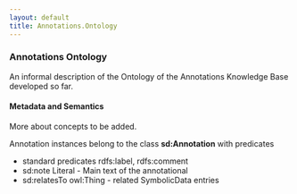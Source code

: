 ```yaml
---
layout: default
title: Annotations.Ontology
---
```


### Annotations Ontology

An informal description of the Ontology of the Annotations Knowledge Base developed so far.

#### Metadata and Semantics

More about concepts to be added.

Annotation instances belong to the class **sd:Annotation** with predicates

-   standard predicates rdfs:label, rdfs:comment
-   sd:note Literal - Main text of the annotational
-   sd:relatesTo owl:Thing - related SymbolicData entries

